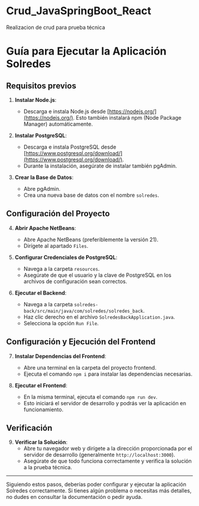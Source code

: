 # Crud_JavaSpringBoot_React
Realizacion de crud para prueba técnica

# Guía para Ejecutar la Aplicación Solredes

## Requisitos previos

1. **Instalar Node.js**:
    - Descarga e instala Node.js desde [https://nodejs.org/](https://nodejs.org/). Esto también instalará npm (Node Package Manager) automáticamente.

2. **Instalar PostgreSQL**:
    - Descarga e instala PostgreSQL desde [https://www.postgresql.org/download/](https://www.postgresql.org/download/).
    - Durante la instalación, asegúrate de instalar también pgAdmin.

3. **Crear la Base de Datos**:
    - Abre pgAdmin.
    - Crea una nueva base de datos con el nombre `solredes`.

## Configuración del Proyecto

4. **Abrir Apache NetBeans**:
    - Abre Apache NetBeans (preferiblemente la versión 21).
    - Dirígete al apartado `Files`.

5. **Configurar Credenciales de PostgreSQL**:
    - Navega a la carpeta `resources`.
    - Asegúrate de que el usuario y la clave de PostgreSQL en los archivos de configuración sean correctos.

6. **Ejecutar el Backend**:
    - Navega a la carpeta `solredes-back/src/main/java/com/solredes/solredes_back`.
    - Haz clic derecho en el archivo `SolredesBackApplication.java`.
    - Selecciona la opción `Run File`.

## Configuración y Ejecución del Frontend

7. **Instalar Dependencias del Frontend**:
    - Abre una terminal en la carpeta del proyecto frontend.
    - Ejecuta el comando `npm i` para instalar las dependencias necesarias.

8. **Ejecutar el Frontend**:
    - En la misma terminal, ejecuta el comando `npm run dev`.
    - Esto iniciará el servidor de desarrollo y podrás ver la aplicación en funcionamiento.

## Verificación

9. **Verificar la Solución**:
    - Abre tu navegador web y dirígete a la dirección proporcionada por el servidor de desarrollo (generalmente `http://localhost:3000`).
    - Asegúrate de que todo funciona correctamente y verifica la solución a la prueba técnica.

---

Siguiendo estos pasos, deberías poder configurar y ejecutar la aplicación Solredes correctamente. Si tienes algún problema o necesitas más detalles, no dudes en consultar la documentación o pedir ayuda.

